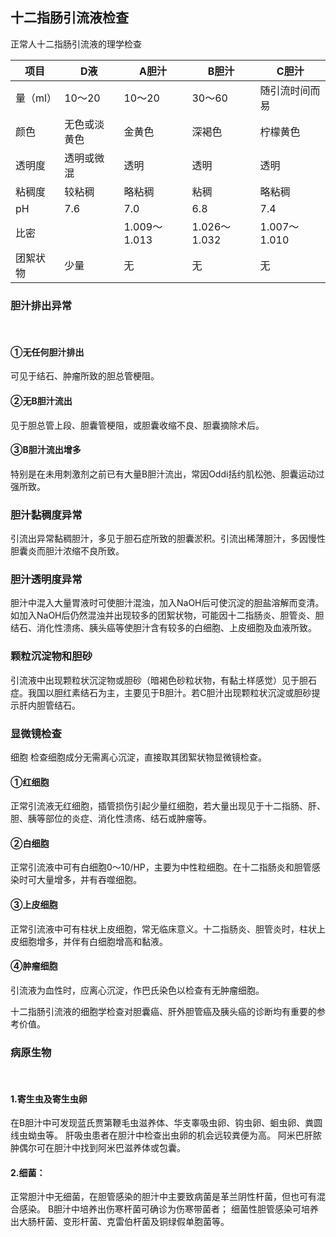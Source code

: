 ## 十二指肠引流液检查
正常人十二指肠引流液的理学检查

 项目	|D液	|A胆汁	|B胆汁	|C胆汁
 ---|---|---|---|---
 量（ml）	|10～20|	10～20	|30～60	|随引流时间而易
 颜色	|无色或淡黄色	|金黄色	|深褐色|	柠檬黄色
 透明度	|透明或微混	|透明	|透明	|透明
 粘稠度	|较粘稠	|略粘稠	|粘稠	|略粘稠
 pH	|7.6	|7.0	|6.8	|7.4
 比密	　|	|1.009～1.013	|1.026～1.032	|1.007～1.010
 团絮状物	|少量	|无	|无	|无

### 胆汁排出异常
<br/>

#### ①无任何胆汁排出
可见于结石、肿瘤所致的胆总管梗阻。
#### ②无B胆汁流出
见于胆总管上段、胆囊管梗阻，或胆囊收缩不良、胆囊摘除术后。
#### ③B胆汁流出增多
特别是在未用刺激剂之前已有大量B胆汁流出，常因Oddi括约肌松弛、胆囊运动过强所致。

### 胆汁黏稠度异常
引流出异常黏稠胆汁，多见于胆石症所致的胆囊淤积。引流出稀薄胆汁，多因慢性胆囊炎而胆汁浓缩不良所致。

### 胆汁透明度异常
胆汁中混入大量胃液时可使胆汁混浊，加入NaOH后可使沉淀的胆盐溶解而变清。如加入NaOH后仍然混浊并出现较多的团絮状物，可能因十二指肠炎、胆管炎、胆结石、消化性溃疡、胰头癌等使胆汁含有较多的白细胞、上皮细胞及血液所致。

### 颗粒沉淀物和胆砂
引流液中出现颗粒状沉淀物或胆砂（暗褐色砂粒状物，有黏土样感觉）见于胆石症。我国以胆红素结石为主，主要见于B胆汁。若C胆汁出现颗粒状沉淀或胆砂提示肝内胆管结石。

### 显微镜检查
细胞
检查细胞成分无需离心沉淀，直接取其团絮状物显微镜检查。
#### ①红细胞
正常引流液无红细胞，插管损伤引起少量红细胞，若大量出现见于十二指肠、肝、胆、胰等部位的炎症、消化性溃疡、结石或肿瘤等。
#### ②白细胞
正常引流液中可有白细胞0～10/HP，主要为中性粒细胞。在十二指肠炎和胆管感染时可大量增多，并有吞噬细胞。
#### ③上皮细胞
正常引流液中可有柱状上皮细胞，常无临床意义。十二指肠炎、胆管炎时，柱状上皮细胞增多，并伴有白细胞增高和黏液。
#### ④肿瘤细胞
引流液为血性时，应离心沉淀，作巴氏染色以检查有无肿瘤细胞。

十二指肠引流液的细胞学检查对胆囊癌、肝外胆管癌及胰头癌的诊断均有重要的参考价值。
### 病原生物
<br/>

#### 1.寄生虫及寄生虫卵
在B胆汁中可发现蓝氏贾第鞭毛虫滋养体、华支睾吸虫卵、钩虫卵、蛔虫卵、粪圆线虫蚴虫等。
肝吸虫患者在胆汁中检查出虫卵的机会远较粪便为高。
阿米巴肝脓肿偶尔可在胆汁中找到阿米巴滋养体或包囊。
#### 2.细菌：
正常胆汁中无细菌，在胆管感染的胆汁中主要致病菌是革兰阴性杆菌，但也可有混合感染。
B胆汁中培养出伤寒杆菌可确诊为伤寒带菌者；
细菌性胆管感染可培养出大肠杆菌、变形杆菌、克雷伯杆菌及铜绿假单胞菌等。

